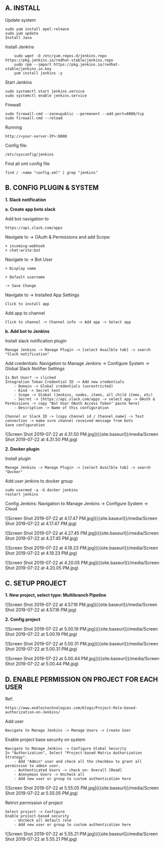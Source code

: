 ## A. INSTALL

Update system

	sudo yum install epel-release
	sudo yum update
	Install Java
    
Install Jenkins
```
    sudo wget -O /etc/yum.repos.d/jenkins.repo https://pkg.jenkins.io/redhat-stable/jenkins.repo
    sudo rpm --import https://pkg.jenkins.io/redhat-stable/jenkins.io.key
    yum install jenkins -y
```    
    
Start Jenkins

	sudo systemctl start jenkins.service
	sudo systemctl enable jenkins.service
    
Firewall

	sudo firewall-cmd --zone=public --permanent --add-port=8080/tcp
	sudo firewall-cmd --reload
    
Running

	http://<your-server-IP>:8080
  
Config file:

	/etc/sysconfig/jenkins
    
Find all xml config file

	find / -name "config.xml" | grep "jenkins"

## B. CONFIG PLUGIN & SYSTEM

**1. Slack notification**

**a. Create app bots slack**

Add bot navigation to 

	https://api.slack.com/apps

Navigate to -> OAuth & Permissions and add Scope: 
	
    + incoming-webhook
    + chat:write:bot

Navigate to -> Bot User

	+ Display name
    
    + Default username
    
    -> Save Change
    
    
    
Navigate to -> Installed App Settings

	Click to install app

Add app to channel
		
	Click to channel -> Channel info -> Add app -> Select app

**b. Add bot to Jenkins**

Install slack notification plugin
	
    Manage Jenkins -> Manage Plugin -> [select Availble tab] -> search "Slack notification"
	
Add credentials:  Navigation to Manage Jenkins -> Configure System -> Global Slack Notifier Settings
	
    
	Is Bot User? -> clicked
	Integration Token Credential ID -> Add new credentials
		- Domain -> Global credentials (unrestricted)
		- Kind -> Secret text
		- Scope -> Global (Jenkins, nodes, items, all child items, etc)
		- Secret -> [https://api.slack.com/apps -> select app -> OAuth & Permissions -> copy "Bot User OAuth Access Token" paste here]
		- Description -> Name of this configuration

	Channel or Slack ID -> [copy channel id / Channel name] -> Test connection -> make sure channel received message from bots
	Save configuration

![Screen Shot 2019-07-22 at 4.31.50 PM.jpg]({{site.baseurl}}/media/Screen Shot 2019-07-22 at 4.31.50 PM.jpg)

**2. Docker plugin**

Install plugin
		
	Manage Jenkins -> Manage Plugin -> [select Availble tab] -> search "Docker"

Add user jenkins to docker group

	sudo usermod -a -G docker jenkins
	restart jenkins
    
Config Jenkins: Navigation to Manage Jenkins -> Configure System -> Cloud

![Screen Shot 2019-07-22 at 4.17.47 PM.jpg]({{site.baseurl}}/media/Screen Shot 2019-07-22 at 4.17.47 PM.jpg)

![Screen Shot 2019-07-22 at 4.27.45 PM.jpg]({{site.baseurl}}/media/Screen Shot 2019-07-22 at 4.27.45 PM.jpg)

![Screen Shot 2019-07-22 at 4.19.23 PM.jpg]({{site.baseurl}}/media/Screen Shot 2019-07-22 at 4.19.23 PM.jpg)

![Screen Shot 2019-07-22 at 4.20.05 PM.jpg]({{site.baseurl}}/media/Screen Shot 2019-07-22 at 4.20.05 PM.jpg)

## C. SETUP PROJECT

**1. New project, select type: Multibranch Pipeline**

![Screen Shot 2019-07-22 at 4.57.16 PM.jpg]({{site.baseurl}}/media/Screen Shot 2019-07-22 at 4.57.16 PM.jpg)

**2. Config project**

![Screen Shot 2019-07-22 at 5.00.19 PM.jpg]({{site.baseurl}}/media/Screen Shot 2019-07-22 at 5.00.19 PM.jpg)

![Screen Shot 2019-07-22 at 5.00.31 PM.jpg]({{site.baseurl}}/media/Screen Shot 2019-07-22 at 5.00.31 PM.jpg)

![Screen Shot 2019-07-22 at 5.00.44 PM.jpg]({{site.baseurl}}/media/Screen Shot 2019-07-22 at 5.00.44 PM.jpg)

## D. ENABLE PERMISSION ON PROJECT FOR EACH USER

Ref: 
	
    https://www.oodlestechnologies.com/blogs/Project-Role-based-authorization-on-Jenkins/

Add user

	Navigate to Manage Jenkins -> Manage Users -> Create User
    
Enable project base security on system
	
    Navigate to Manage Jenkins -> Configure Global Security
	In "Authorization", Select "Project-based Matrix Authorization Strategy". 
		- Add "Admin" user and check all the checkbox to grant all permission to admin user.
		- Authenticated Users -> check on: Overall [Read]
		- Anonymous Users -> Uncheck all
		- Add new user or group to custom authentication here
        
![Screen Shot 2019-07-22 at 5.55.05 PM.jpg]({{site.baseurl}}/media/Screen Shot 2019-07-22 at 5.55.05 PM.jpg)

Retrict permission of project

	Select project -> Configure
    Enable project-based security
		- Uncheck all default role
		- Add new user or group to custom authentication here

![Screen Shot 2019-07-22 at 5.55.21 PM.jpg]({{site.baseurl}}/media/Screen Shot 2019-07-22 at 5.55.21 PM.jpg)



